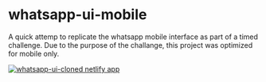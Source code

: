 # whatsapp-ui-mobile

A quick attemp to replicate the whatsapp mobile interface as part of a timed challenge.
Due to the purpose of the challange, this project was optimized for mobile only.

[![whatsapp-ui-cloned netlify app](https://user-images.githubusercontent.com/95687544/163944909-0cff3309-a0c5-4442-bc77-56059fe9bf79.png)](https://whatsapp-ui-cloned.netlify.app/)



